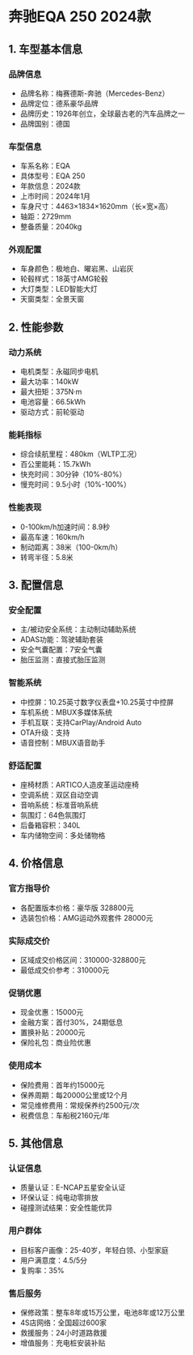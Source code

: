# 奔驰EQA 250 2024款

## 1. 车型基本信息
### 品牌信息
- 品牌名称：梅赛德斯-奔驰（Mercedes-Benz）
- 品牌定位：德系豪华品牌
- 品牌历史：1926年创立，全球最古老的汽车品牌之一
- 品牌国别：德国

### 车型信息
- 车系名称：EQA
- 具体型号：EQA 250
- 年款信息：2024款
- 上市时间：2024年1月
- 车身尺寸：4463×1834×1620mm（长×宽×高）
- 轴距：2729mm
- 整备质量：2040kg

### 外观配置
- 车身颜色：极地白、曜岩黑、山岩灰
- 轮毂样式：18英寸AMG轮毂
- 大灯类型：LED智能大灯
- 天窗类型：全景天窗

## 2. 性能参数
### 动力系统
- 电机类型：永磁同步电机
- 最大功率：140kW
- 最大扭矩：375N·m
- 电池容量：66.5kWh
- 驱动方式：前轮驱动

### 能耗指标
- 综合续航里程：480km（WLTP工况）
- 百公里能耗：15.7kWh
- 快充时间：30分钟（10%-80%）
- 慢充时间：9.5小时（10%-100%）

### 性能表现
- 0-100km/h加速时间：8.9秒
- 最高车速：160km/h
- 制动距离：38米（100-0km/h）
- 转弯半径：5.8米

## 3. 配置信息
### 安全配置
- 主/被动安全系统：主动制动辅助系统
- ADAS功能：驾驶辅助套装
- 安全气囊配置：7安全气囊
- 胎压监测：直接式胎压监测

### 智能系统
- 中控屏：10.25英寸数字仪表盘+10.25英寸中控屏
- 车机系统：MBUX多媒体系统
- 手机互联：支持CarPlay/Android Auto
- OTA升级：支持
- 语音控制：MBUX语音助手

### 舒适配置
- 座椅材质：ARTICO人造皮革运动座椅
- 空调系统：双区自动空调
- 音响系统：标准音响系统
- 氛围灯：64色氛围灯
- 后备箱容积：340L
- 车内储物空间：多处储物格

## 4. 价格信息
### 官方指导价
- 各配置版本价格：豪华版 328800元
- 选装包价格：AMG运动外观套件 28000元

### 实际成交价
- 区域成交价格区间：310000-328800元
- 最低成交价参考：310000元

### 促销优惠
- 现金优惠：15000元
- 金融方案：首付30%，24期低息
- 置换补贴：20000元
- 保险礼包：商业险优惠

### 使用成本
- 保险费用：首年约15000元
- 保养周期：每20000公里或12个月
- 常见维修费用：常规保养约2500元/次
- 税费信息：车船税2160元/年

## 5. 其他信息
### 认证信息
- 质量认证：E-NCAP五星安全认证
- 环保认证：纯电动零排放
- 碰撞测试结果：安全性能优异

### 用户群体
- 目标客户画像：25-40岁，年轻白领、小型家庭
- 用户满意度：4.5/5分
- 复购率：35%

### 售后服务
- 保修政策：整车8年或15万公里，电池8年或12万公里
- 4S店网络：全国超过600家
- 救援服务：24小时道路救援
- 增值服务：充电桩安装补贴